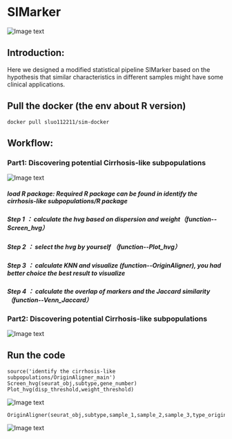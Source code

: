 # SIMarker
![Image text](https://github.com/xmuhuanglab/SIM-scRNA/blob/main/images/new_pipeline.png)
## Introduction:
Here we designed a modified statistical pipeline SIMarker based on the hypothesis that similar characteristics in different samples might 
have some clinical applications.

## Pull the docker (the env about R version)
```
docker pull sluo112211/sim-docker
```

## Workflow:
### Part1: Discovering potential Cirrhosis-like subpopulations
![Image text](https://github.com/xmuhuanglab/SIM-scRNA/blob/main/images/OriginAligner.PNG)
##### load R package: Required R package can be found in identify the cirrhosis-like subpopulations/R package
##### Step 1 ： calculate the hvg based on dispersion and weight（function--Screen_hvg）
##### Step 2 ： select the hvg by yourself （function--Plot_hvg） 
##### Step 3 ： calculate KNN and visualize  (function--OriginAligner), you had better choice the best result to visualize
##### Step 4 ： calculate the overlap of markers and the Jaccard similarity（function--Venn_Jaccard）

### Part2: Discovering potential Cirrhosis-like subpopulations
![Image text](https://github.com/xmuhuanglab/SIM-scRNA/blob/main/images/OriginAligner.PNG)



## Run the code
```
source('identify the cirrhosis-like subpopulations/OriginAligner_main')
Screen_hvg(seurat_obj,subtype,gene_number)
Plot_hvg(disp_threshold,weight_threshold)
```
![Image text](https://github.com/xmuhuanglab/SIM-scRNA/blob/main/images/example_hvg_screen.png)
```
OriginAligner(seurat_obj,subtype,sample_1,sample_2,sample_3,type_origin,bg.col,type_origin_1,type_origin_2,best_k)
```
![Image text](https://github.com/xmuhuanglab/SIM-scRNA/blob/main/images/SIM_example.png)


